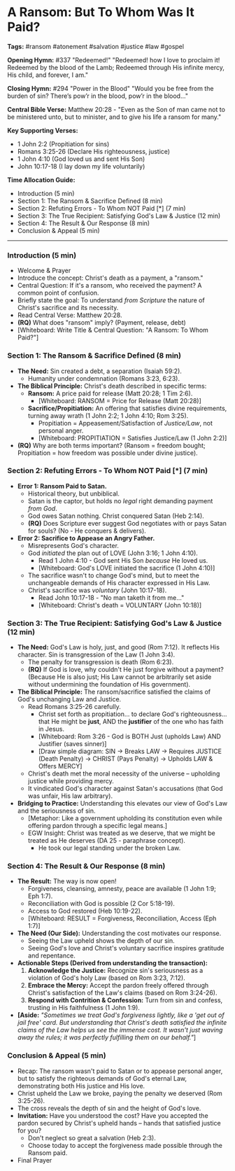 # A Ransom: But To Whom Was It Paid?

**Tags:** #ransom #atonement #salvation #justice #law #gospel

**Opening Hymn:** #337 "Redeemed!" "Redeemed! how I love to proclaim it!
Redeemed by the blood of the Lamb; Redeemed through His infinite mercy, His
child, and forever, I am."

**Closing Hymn:** #294 "Power in the Blood" "Would you be free from the burden
of sin? There’s pow’r in the blood, pow’r in the blood..."

**Central Bible Verse:** Matthew 20:28 - "Even as the Son of man came not to be
ministered unto, but to minister, and to give his life a ransom for many."

**Key Supporting Verses:**

- 1 John 2:2 (Propitiation for sins)
- Romans 3:25-26 (Declare His righteousness, justice)
- 1 John 4:10 (God loved us and sent His Son)
- John 10:17-18 (I lay down my life voluntarily)

**Time Allocation Guide:**

- Introduction (5 min)
- Section 1: The Ransom & Sacrifice Defined (8 min)
- Section 2: Refuting Errors - To Whom NOT Paid [*] (7 min)
- Section 3: The True Recipient: Satisfying God's Law & Justice (12 min)
- Section 4: The Result & Our Response (8 min)
- Conclusion & Appeal (5 min)

---

### Introduction (5 min)

- Welcome & Prayer
- Introduce the concept: Christ's death as a payment, a "ransom."
- Central Question: If it's a ransom, who received the payment? A common point
  of confusion.
- Briefly state the goal: To understand _from Scripture_ the nature of Christ's
  sacrifice and its necessity.
- Read Central Verse: Matthew 20:28.
- **(RQ)** What does "ransom" imply? (Payment, release, debt)
- [Whiteboard: Write Title & Central Question: "A Ransom: To Whom Paid?"]

### Section 1: The Ransom & Sacrifice Defined (8 min)

- **The Need:** Sin created a debt, a separation (Isaiah 59:2).
  - Humanity under condemnation (Romans 3:23, 6:23).
- **The Biblical Principle:** Christ's death described in specific terms:
  - **Ransom:** A price paid for release (Matt 20:28; 1 Tim 2:6).
    - [Whiteboard: RANSOM = Price for Release (Matt 20:28)]
  - **Sacrifice/Propitiation:** An offering that satisfies divine requirements,
    turning away wrath (1 John 2:2; 1 John 4:10; Rom 3:25).
    - Propitiation = Appeasement/Satisfaction of _Justice/Law_, not personal
      anger.
    - [Whiteboard: PROPITIATION = Satisfies Justice/Law (1 John 2:2)]
- **(RQ)** Why are both terms important? (Ransom = freedom bought; Propitiation
  = how freedom was possible under divine justice).

### Section 2: Refuting Errors - To Whom NOT Paid [*] (7 min)

- **Error 1: Ransom Paid to Satan.**
  - Historical theory, but unbiblical.
  - Satan is the captor, but holds no _legal_ right demanding payment _from
    God_.
  - God owes Satan nothing. Christ conquered Satan (Heb 2:14).
  - **(RQ)** Does Scripture ever suggest God negotiates with or pays Satan for
    souls? (No - He conquers & delivers).
- **Error 2: Sacrifice to Appease an Angry Father.**
  - Misrepresents God's character.
  - God _initiated_ the plan out of LOVE (John 3:16; 1 John 4:10).
    - Read 1 John 4:10 - God sent His Son _because_ He loved us.
    - [Whiteboard: God's LOVE initiated the sacrifice (1 John 4:10)]
  - The sacrifice wasn't to change God's mind, but to meet the unchangeable
    demands of His character expressed in His Law.
  - Christ's sacrifice was _voluntary_ (John 10:17-18).
    - Read John 10:17-18 - "No man taketh it from me..."
    - [Whiteboard: Christ's death = VOLUNTARY (John 10:18)]

### Section 3: The True Recipient: Satisfying God's Law & Justice (12 min)

- **The Need:** God's Law is holy, just, and good (Rom 7:12). It reflects His
  character. Sin is transgression of the Law (1 John 3:4).
  - The penalty for transgression is death (Rom 6:23).
  - **(RQ)** If God is love, why couldn't He just forgive without a payment?
    (Because He is also just; His Law cannot be arbitrarily set aside without
    undermining the foundation of His government).
- **The Biblical Principle:** The ransom/sacrifice satisfied the claims of God's
  unchanging Law and Justice.
  - Read Romans 3:25-26 carefully.
    - Christ set forth as propitiation... to declare God's righteousness... that
      He might be **just**, AND the **justifier** of the one who has faith in
      Jesus.
    - [Whiteboard: Rom 3:26 - God is BOTH Just (upholds Law) AND Justifier
      (saves sinner)]
    - [Draw simple diagram: SIN -> Breaks LAW -> Requires JUSTICE (Death
      Penalty) -> CHRIST (Pays Penalty) -> Upholds LAW & Offers MERCY]
  - Christ's death met the moral necessity of the universe – upholding justice
    while providing mercy.
  - It vindicated God's character against Satan's accusations (that God was
    unfair, His law arbitrary).
- **Bridging to Practice:** Understanding this elevates our view of God's Law
  and the seriousness of sin.
  - [Metaphor: Like a government upholding its constitution even while offering
    pardon through a specific legal means.]
  - EGW Insight: Christ was treated as we deserve, that we might be treated as
    He deserves (DA 25 - paraphrase concept).
    - He took our legal standing under the broken Law.

### Section 4: The Result & Our Response (8 min)

- **The Result:** The way is now open!
  - Forgiveness, cleansing, amnesty, peace are available (1 John 1:9; Eph 1:7).
  - Reconciliation with God is possible (2 Cor 5:18-19).
  - Access to God restored (Heb 10:19-22).
  - [Whiteboard: RESULT = Forgiveness, Reconciliation, Access (Eph 1:7)]
- **The Need (Our Side):** Understanding the cost motivates our response.
  - Seeing the Law upheld shows the depth of our sin.
  - Seeing God's love and Christ's voluntary sacrifice inspires gratitude and
    repentance.
- **Actionable Steps (Derived from understanding the transaction):**
  1.  **Acknowledge the Justice:** Recognize sin's seriousness as a violation of
      God's holy Law (based on Rom 3:23, 7:12).
  2.  **Embrace the Mercy:** Accept the pardon freely offered through Christ's
      satisfaction of the Law's claims (based on Rom 3:24-26).
  3.  **Respond with Contrition & Confession:** Turn from sin and confess,
      trusting in His faithfulness (1 John 1:9).
- **[Aside:** _"Sometimes we treat God's forgiveness lightly, like a 'get out of
  jail free' card. But understanding that Christ's death satisfied the infinite
  claims of the Law helps us see the immense cost. It wasn't just waving away
  the rules; it was perfectly fulfilling them on our behalf."_]

### Conclusion & Appeal (5 min)

- Recap: The ransom wasn't paid to Satan or to appease personal anger, but to
  satisfy the righteous demands of God's eternal Law, demonstrating both His
  justice and His love.
- Christ upheld the Law we broke, paying the penalty we deserved (Rom 3:25-26).
- The cross reveals the depth of sin and the height of God's love.
- **Invitation:** Have you understood the cost? Have you accepted the pardon
  secured by Christ's upheld hands – hands that satisfied justice for you?
  - Don't neglect so great a salvation (Heb 2:3).
  - Choose today to accept the forgiveness made possible through the Ransom
    paid.
- Final Prayer

